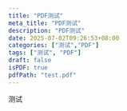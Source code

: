 ```yaml
---
title: "PDF测试"
meta_title: "PDF测试"
description: "PDF测试"
date: 2025-07-02T09:26:53+08:00
categories: ["测试","PDF"]
tags: ["测试", "PDF"]
draft: false
isPDF: true
pdfPath: "test.pdf"
---
```


测试
